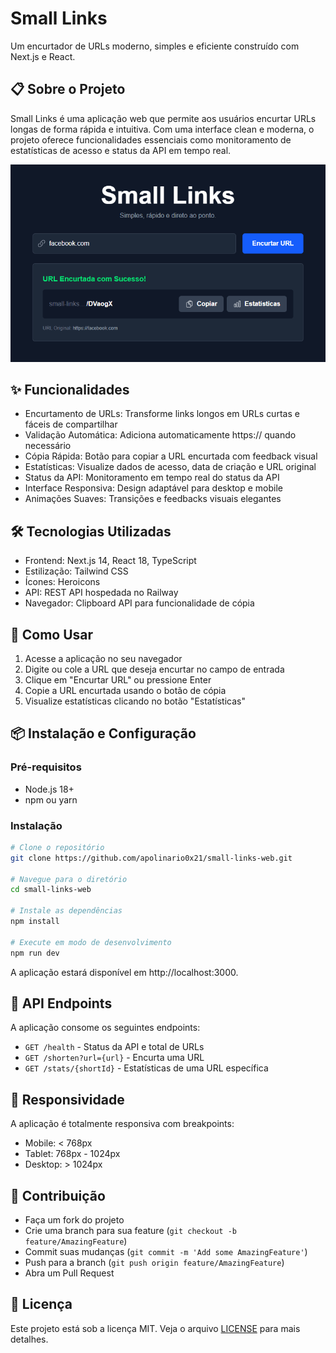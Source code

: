 # Small Links
Um encurtador de URLs moderno, simples e eficiente construído com Next.js e React.

## 📋 Sobre o Projeto
Small Links é uma aplicação web que permite aos usuários encurtar URLs longas de forma rápida e intuitiva. Com uma interface clean e moderna, o projeto oferece funcionalidades essenciais como monitoramento de estatísticas de acesso e status da API em tempo real.

![Page](page.png)


## ✨ Funcionalidades

- Encurtamento de URLs: Transforme links longos em URLs curtas e fáceis de compartilhar
- Validação Automática: Adiciona automaticamente https:// quando necessário
- Cópia Rápida: Botão para copiar a URL encurtada com feedback visual
- Estatísticas: Visualize dados de acesso, data de criação e URL original
- Status da API: Monitoramento em tempo real do status da API
- Interface Responsiva: Design adaptável para desktop e mobile
- Animações Suaves: Transições e feedbacks visuais elegantes

## 🛠️ Tecnologias Utilizadas

- Frontend: Next.js 14, React 18, TypeScript
- Estilização: Tailwind CSS
- Ícones: Heroicons
- API: REST API hospedada no Railway
- Navegador: Clipboard API para funcionalidade de cópia

## 🚀 Como Usar

1. Acesse a aplicação no seu navegador
2. Digite ou cole a URL que deseja encurtar no campo de entrada
3. Clique em "Encurtar URL" ou pressione Enter
4. Copie a URL encurtada usando o botão de cópia
5. Visualize estatísticas clicando no botão "Estatísticas"

## 📦 Instalação e Configuração
### Pré-requisitos

- Node.js 18+
- npm ou yarn

### Instalação
```bash
# Clone o repositório
git clone https://github.com/apolinario0x21/small-links-web.git

# Navegue para o diretório
cd small-links-web

# Instale as dependências
npm install

# Execute em modo de desenvolvimento
npm run dev
```
A aplicação estará disponível em http://localhost:3000.


## 📡 API Endpoints
A aplicação consome os seguintes endpoints:

- `GET /health` - Status da API e total de URLs
- `GET /shorten?url={url}` - Encurta uma URL
- `GET /stats/{shortId}` - Estatísticas de uma URL específica

## 📱 Responsividade
A aplicação é totalmente responsiva com breakpoints:

- Mobile: < 768px
- Tablet: 768px - 1024px
- Desktop: > 1024px

## 🤝 Contribuição

- Faça um fork do projeto
- Crie uma branch para sua feature (`git checkout -b feature/AmazingFeature`)
- Commit suas mudanças (`git commit -m 'Add some AmazingFeature'`)
- Push para a branch (`git push origin feature/AmazingFeature`)
- Abra um Pull Request

## 📝 Licença
Este projeto está sob a licença MIT. Veja o arquivo [LICENSE]() para mais detalhes.